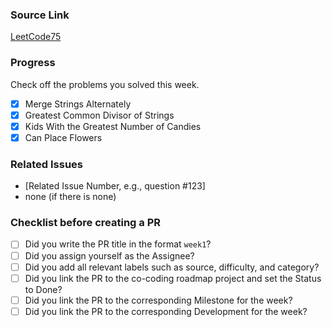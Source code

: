 ### Source Link

[LeetCode75](https://leetcode.com/studyplan/leetcode-75/)

### Progress

Check off the problems you solved this week.

- [x] Merge Strings Alternately
- [x] Greatest Common Divisor of Strings
- [x] Kids With the Greatest Number of Candies
- [x] Can Place Flowers

### Related Issues

- [Related Issue Number, e.g., question #123]
- none (if there is none)

### Checklist before creating a PR

- [ ] Did you write the PR title in the format `week1`?
- [ ] Did you assign yourself as the Assignee?
- [ ] Did you add all relevant labels such as source, difficulty, and category?
- [ ] Did you link the PR to the co-coding roadmap project and set the Status to Done?
- [ ] Did you link the PR to the corresponding Milestone for the week?
- [ ] Did you link the PR to the corresponding Development for the week?
